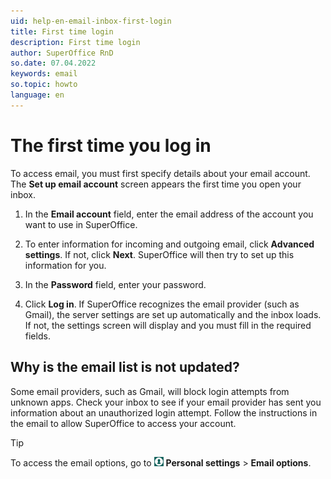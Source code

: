 ```yaml
---
uid: help-en-email-inbox-first-login
title: First time login
description: First time login
author: SuperOffice RnD
so.date: 07.04.2022
keywords: email
so.topic: howto
language: en
---
```


# The first time you log in

To access email, you must first specify details about your email account. The **Set up email account** screen appears the first time you open your inbox.

1. In the **Email account** field, enter the email address of the account you want to use in SuperOffice.

2. To enter information for incoming and outgoing email, click **Advanced settings**. If not, click **Next**. SuperOffice will then try to set up this information for you.

3. In the **Password** field, enter your password.

4. Click **Log in**. If SuperOffice recognizes the email provider (such as Gmail), the server settings are set up automatically and the inbox loads. If not, the settings screen will display and you must fill in the required fields.

## Why is the email list is not updated?

Some email providers, such as Gmail, will block login attempts from unknown apps. Check your inbox to see if your email provider has sent you information about an unauthorized login attempt. Follow the instructions in the email to allow SuperOffice to access your account.

> [!TIP]
> To access the email options, go to ![icon][img1] **Personal settings** > **Email options**.

<!-- Referenced links -->

<!-- Referenced images -->
[img1]: ../../../../media/icons/personal-settings-small.png
